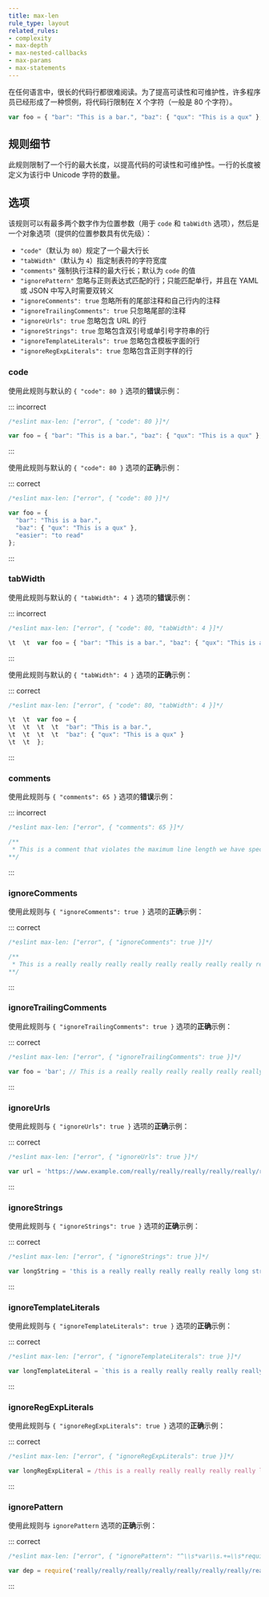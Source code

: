 ```yaml
---
title: max-len
rule_type: layout
related_rules:
- complexity
- max-depth
- max-nested-callbacks
- max-params
- max-statements
---
```


在任何语言中，很长的代码行都很难阅读。为了提高可读性和可维护性，许多程序员已经形成了一种惯例，将代码行限制在 X 个字符（一般是 80 个字符）。

```js
var foo = { "bar": "This is a bar.", "baz": { "qux": "This is a qux" }, "difficult": "to read" }; // very long
```

## 规则细节

此规则限制了一个行的最大长度，以提高代码的可读性和可维护性。一行的长度被定义为该行中 Unicode 字符的数量。

## 选项

该规则可以有最多两个数字作为位置参数（用于 `code` 和 `tabWidth` 选项），然后是一个对象选项（提供的位置参数具有优先级）：

* `"code"`（默认为 `80`）规定了一个最大行长
* `"tabWidth"`（默认为 `4`）指定制表符的字符宽度
* `"comments"` 强制执行注释的最大行长；默认为 `code` 的值
* `"ignorePattern"` 忽略与正则表达式匹配的行；只能匹配单行，并且在 YAML 或 JSON 中写入时需要双转义
* `"ignoreComments": true` 忽略所有的尾部注释和自己行内的注释
* `"ignoreTrailingComments": true` 只忽略尾部的注释
* `"ignoreUrls": true` 忽略包含 URL 的行
* `"ignoreStrings": true` 忽略包含双引号或单引号字符串的行
* `"ignoreTemplateLiterals": true` 忽略包含模板字面的行
* `"ignoreRegExpLiterals": true` 忽略包含正则字样的行

### code

使用此规则与默认的 `{ "code": 80 }` 选项的**错误**示例：

::: incorrect

```js
/*eslint max-len: ["error", { "code": 80 }]*/

var foo = { "bar": "This is a bar.", "baz": { "qux": "This is a qux" }, "difficult": "to read" };
```

:::

使用此规则与默认的 `{ "code": 80 }` 选项的**正确**示例：

::: correct

```js
/*eslint max-len: ["error", { "code": 80 }]*/

var foo = {
  "bar": "This is a bar.",
  "baz": { "qux": "This is a qux" },
  "easier": "to read"
};
```

:::

### tabWidth

使用此规则与默认的 `{ "tabWidth": 4 }` 选项的**错误**示例：

::: incorrect

```js
/*eslint max-len: ["error", { "code": 80, "tabWidth": 4 }]*/

\t  \t  var foo = { "bar": "This is a bar.", "baz": { "qux": "This is a qux" } };
```

:::

使用此规则与默认的 `{ "tabWidth": 4 }` 选项的**正确**示例：

::: correct

```js
/*eslint max-len: ["error", { "code": 80, "tabWidth": 4 }]*/

\t  \t  var foo = {
\t  \t  \t  \t  "bar": "This is a bar.",
\t  \t  \t  \t  "baz": { "qux": "This is a qux" }
\t  \t  };
```

:::

### comments

使用此规则与 `{ "comments": 65 }` 选项的**错误**示例：

::: incorrect

```js
/*eslint max-len: ["error", { "comments": 65 }]*/

/**
 * This is a comment that violates the maximum line length we have specified
**/
```

:::

### ignoreComments

使用此规则与 `{ "ignoreComments": true }` 选项的**正确**示例：

::: correct

```js
/*eslint max-len: ["error", { "ignoreComments": true }]*/

/**
 * This is a really really really really really really really really really long comment
**/
```

:::

### ignoreTrailingComments

使用此规则与 `{ "ignoreTrailingComments": true }` 选项的**正确**示例：

::: correct

```js
/*eslint max-len: ["error", { "ignoreTrailingComments": true }]*/

var foo = 'bar'; // This is a really really really really really really really long comment
```

:::

### ignoreUrls

使用此规则与 `{ "ignoreUrls": true }` 选项的**正确**示例：

::: correct

```js
/*eslint max-len: ["error", { "ignoreUrls": true }]*/

var url = 'https://www.example.com/really/really/really/really/really/really/really/long';
```

:::

### ignoreStrings

使用此规则与 `{ "ignoreStrings": true }` 选项的**正确**示例：

::: correct

```js
/*eslint max-len: ["error", { "ignoreStrings": true }]*/

var longString = 'this is a really really really really really long string!';
```

:::

### ignoreTemplateLiterals

使用此规则与 `{ "ignoreTemplateLiterals": true }` 选项的**正确**示例：

::: correct

```js
/*eslint max-len: ["error", { "ignoreTemplateLiterals": true }]*/

var longTemplateLiteral = `this is a really really really really really long template literal!`;
```

:::

### ignoreRegExpLiterals

使用此规则与 `{ "ignoreRegExpLiterals": true }` 选项的**正确**示例：

::: correct

```js
/*eslint max-len: ["error", { "ignoreRegExpLiterals": true }]*/

var longRegExpLiteral = /this is a really really really really really long regular expression!/;
```

:::

### ignorePattern

使用此规则与 `ignorePattern` 选项的**正确**示例：

::: correct

```js
/*eslint max-len: ["error", { "ignorePattern": "^\\s*var\\s.+=\\s*require\\s*\\(" }]*/

var dep = require('really/really/really/really/really/really/really/really/long/module');
```

:::
